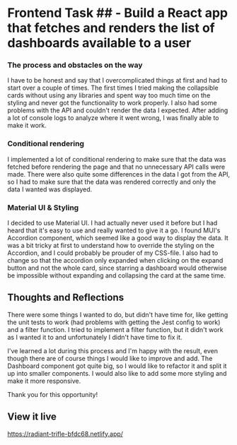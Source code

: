# Frontend Task ## - Build a React app that fetches and renders the list of dashboards available to a user

### The process and obstacles on the way
I have to be honest and say that I overcomplicated things at first and had to start over a couple of times. The first times I tried making the collapsible cards without using any libraries and spent way too much time on the styling and never got the functionality to work properly. I also had some problems with the API and couldn't render the data I expected. After adding a lot of console logs to analyze where it went wrong, I was finally able to make it work.  

### Conditional rendering
I implemented a lot of conditional rendering to make sure that the data was fetched before rendering the page and that no unnecessary API calls were made. There were also quite some differences in the data I got from the API, so I had to make sure that the data was rendered correctly and only the data I wanted was displayed.

### Material UI & Styling
I decided to use Material UI. I had actually never used it before but I had heard that it's easy to use and really wanted to give it a go. I found MUI's Accordion component, which seemed like a good way to display the data. 
It was a bit tricky at first to understand how to override the styling on the Accordion, and I could probably be prouder of my CSS-file. 
I also had to change so that the accordion only expanded when clicking on the expand button and not the whole card, since starring a dashboard would otherwise be impossible without expanding and collapsing the card at the same time.

## Thoughts and Reflections
There were some things I wanted to do, but didn't have time for, like getting the unit tests to work (had problems with getting the Jest config to work) and a filter function. I tried to implement a filter function, but it didn't work as I wanted it to and unfortunately I didn't have time to fix it. 

I've learned a lot during this process and I'm happy with the result, even though there are of course things I would like to improve and add. The Dashboard component got quite big, so I would like to refactor it and split it up into smaller components. I would also like to add some more styling and make it more responsive.

Thank you for this opportunity!

## View it live
https://radiant-trifle-bfdc68.netlify.app/



